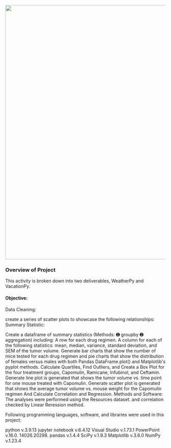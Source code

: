 <p align="center">
<img src="https://github.com/theidari/python-api-challenge/blob/main/ocean%20gif.gif" width="800">
</p>

### Overview of Project

This activity is broken down into two deliverables, WeatherPy and VacationPy.

#### Objective:
Data Cleaning:

create a series of scatter plots to showcase the following relationships:
Summary Statistic:

Create a dataframe of summary statistics (Methods: ➊ groupby ➋ aggregation) including:
A row for each drug regimen.
A column for each of the following statistics: mean, median, variance, standard deviation, and SEM of the tumor volume.
Generate bar charts that show the number of mice tested for each drug regimen and pie charts that show the distribution of females versus males with both Pandas DataFrame.plot() and Matplotlib's pyplot methods.
Calculate Quartiles, Find Outliers, and Create a Box Plot for the four treatment groups, Capomulin, Ramicane, Infubinol, and Ceftamin.
Generate line plot is generated that shows the tumor volume vs. time point for one mouse treated with Capomulin.
Generate scatter plot is generated that shows the average tumor volume vs. mouse weight for the Capomulin regimen And Calculate Correlation and Regression.
Methods and Software:
The analyses were performed using the Resources dataset. and correlation checked by Linear Reression method.

Following programming languages, software, and libraries were used in this project:

python v.3.9.13
jupyter notebook v.6.4.12
Visual Studio v.1.73.1
PowerPoint v.16.0. 14026.20298.
pandas v.1.4.4
SciPy v.1.9.3
Matplotlib v.3.6.0
NumPy v.1.23.4
